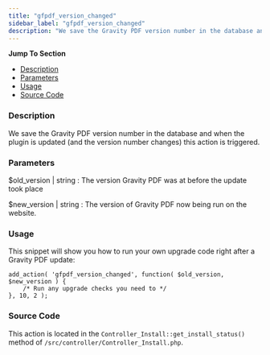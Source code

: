 ```yaml
---
title: "gfpdf_version_changed"
sidebar_label: "gfpdf_version_changed"
description: "We save the Gravity PDF version number in the database and when the plugin is updated (and the version number changes) this action is triggered. "
---
```


**Jump To Section**

* [Description](#description)
* [Parameters](#parameters)
* [Usage](#usage)
* [Source Code](#source-code)

### Description 

We save the Gravity PDF version number in the database and when the plugin is updated (and the version number changes) this action is triggered. 

### Parameters 

$old_version | string
:    The version Gravity PDF was at before the update took place     

$new_version | string
:    The version of Gravity PDF now being run on the website.

### Usage 

This snippet will show you how to run your own upgrade code right after a Gravity PDF update:

```
add_action( 'gfpdf_version_changed', function( $old_version, $new_version ) {
	/* Run any upgrade checks you need to */	
}, 10, 2 );
```

### Source Code 

This action is located in the `Controller_Install::get_install_status()` method of `/src/controller/Controller_Install.php`.